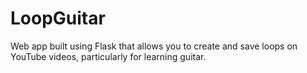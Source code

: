 # LoopGuitar

Web app built using Flask that allows you to create and save loops on YouTube videos, particularly for learning guitar.
